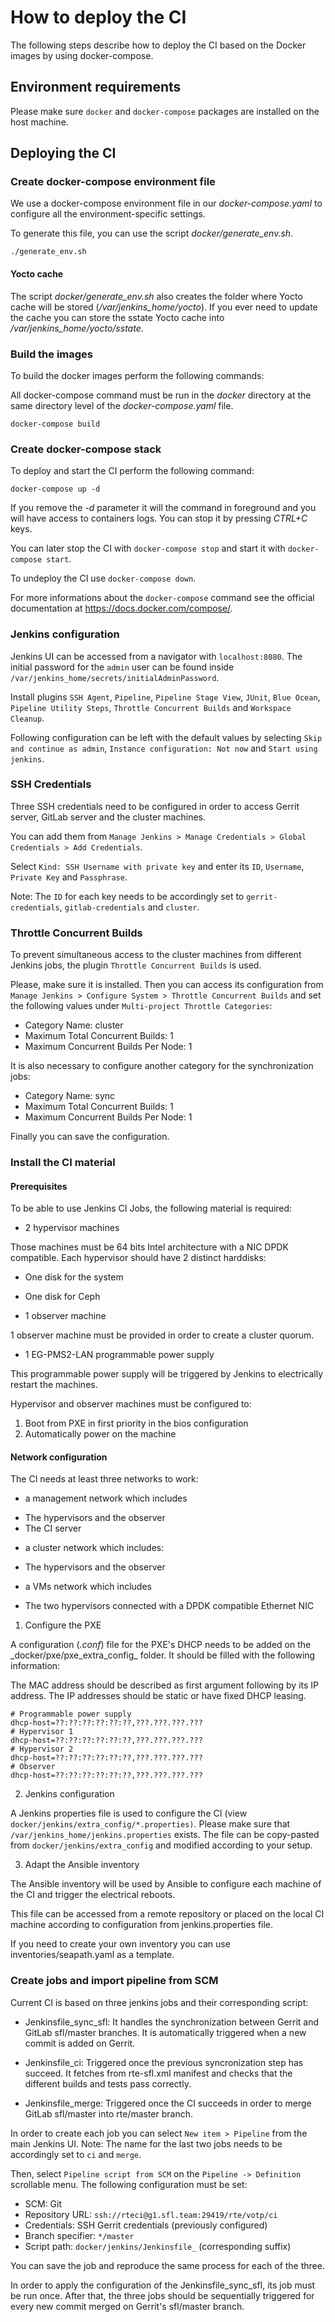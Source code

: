 <!--
Copyright (C) 2021, RTE (http://www.rte-france.com)
SPDX-License-Identifier: CC-BY-4.0
-->

# How to deploy the CI

The following steps describe how to deploy the CI based on the Docker
images by using docker-compose.

## Environment requirements

Please make sure `docker` and `docker-compose` packages are installed on
the host machine.

## Deploying the CI

### Create docker-compose environment file

We use a docker-compose environment file in our _docker-compose.yaml_ to
configure all the environment-specific settings.

To generate this file, you can use the script _docker/generate_env.sh_.

```
./generate_env.sh
```

#### Yocto cache

The script _docker/generate_env.sh_ also creates the folder where Yocto
cache will be stored (_/var/jenkins_home/yocto_). If you ever need to
update the cache you can store the sstate Yocto cache into
_/var/jenkins_home/yocto/sstate_.

### Build the images

To build the docker images perform the following commands:

All docker-compose command must be run in the _docker_ directory at the
same directory level of the _docker-compose.yaml_ file.

```
docker-compose build
```

### Create docker-compose stack

To deploy and start the CI perform the following command:

```
docker-compose up -d
```

If you remove the _-d_ parameter it will the command in foreground and
you will have access to containers logs. You can stop it by pressing
_CTRL+C_ keys.

You can later stop the CI with `docker-compose stop` and start it with
`docker-compose start`.

To undeploy the CI use `docker-compose down`.

For more informations about the `docker-compose` command see the
official documentation at https://docs.docker.com/compose/.

### Jenkins configuration

Jenkins UI can be accessed from a navigator with `localhost:8080`. The
initial password for the `admin` user can be found inside
`/var/jenkins_home/secrets/initialAdminPassword`.

Install plugins `SSH Agent`, `Pipeline`, `Pipeline Stage View`, `JUnit`,
`Blue Ocean`, `Pipeline Utility Steps`, `Throttle Concurrent Builds` and
`Workspace Cleanup`.

Following configuration can be left with the default values by selecting
`Skip and continue as admin`, `Instance configuration: Not now` and
`Start using jenkins`.

### SSH Credentials

Three SSH credentials need to be configured in order to access Gerrit
server, GitLab server and the cluster machines.

You can add them from `Manage Jenkins > Manage Credentials > Global
Credentials > Add Credentials`.

Select `Kind: SSH Username with private key` and enter its `ID`,
`Username`, `Private Key` and `Passphrase`.

Note: The `ID` for each key needs to be accordingly set to
`gerrit-credentials`, `gitlab-credentials` and `cluster`.

### Throttle Concurrent Builds

To prevent simultaneous access to the cluster machines from different
Jenkins jobs, the plugin `Throttle Concurrent Builds` is used.

Please, make sure it is installed. Then you can access its configuration
from `Manage Jenkins > Configure System > Throttle Concurrent Builds`
and set the following values under `Multi-project Throttle Categories`:

* Category Name: cluster
* Maximum Total Concurrent Builds: 1
* Maximum Concurrent Builds Per Node: 1

It is also necessary to configure another category for the
synchronization jobs:

* Category Name: sync
* Maximum Total Concurrent Builds: 1
* Maximum Concurrent Builds Per Node: 1

Finally you can save the configuration.

### Install the CI material

#### Prerequisites

To be able to use Jenkins CI Jobs, the following material is required:

* 2 hypervisor machines

Those machines must be 64 bits Intel architecture with a NIC DPDK
compatible. Each hypervisor should have 2 distinct harddisks:

* One disk for the system
* One disk for Ceph

* 1 observer machine

1 observer machine must be provided in order to create a cluster quorum.

* 1 EG-PMS2-LAN programmable power supply

This programmable power supply will be triggered by Jenkins to
electrically restart the machines.

Hypervisor and observer machines must be configured to:

1. Boot from PXE in first priority in the bios configuration
2. Automatically power on the machine

#### Network configuration

The CI needs at least three networks to work:

* a management network which includes
- The hypervisors and the observer
- The CI server

* a cluster network which includes:
- The hypervisors and the observer

* a VMs network which includes
- The two hypervisors connected with a DPDK compatible Ethernet NIC

1. Configure the PXE

A configuration (_.conf_) file for the PXE's DHCP needs to be added on
the _docker/pxe/pxe\_extra\_config\_ folder. It should be filled with
the following information:

The MAC address should be described as first argument following by its
IP address. The IP addresses should be static or have fixed DHCP
leasing.

```
# Programmable power supply
dhcp-host=??:??:??:??:??:??,???.???.???.???
# Hypervisor 1
dhcp-host=??:??:??:??:??:??,???.???.???.???
# Hypervisor 2
dhcp-host=??:??:??:??:??:??,???.???.???.???
# Observer
dhcp-host=??:??:??:??:??:??,???.???.???.???
```

2. Jenkins configuration

A Jenkins properties file is used to configure the CI (view
`docker/jenkins/extra_config/*.properties)`. Please make sure that
`/var/jenkins_home/jenkins.properties` exists. The file can be
copy-pasted from `docker/jenkins/extra_config` and modified according to
your setup.

3. Adapt the Ansible inventory

The Ansible inventory will be used by Ansible to configure each machine
of the CI and trigger the electrical reboots.

This file can be accessed from a remote repository or placed on the
local CI machine according to configuration from jenkins.properties
file.

If you need to create your own inventory you can use
inventories/seapath.yaml as a template.

### Create jobs and import pipeline from SCM

Current CI is based on three jenkins jobs and their corresponding
script:

- Jenkinsfile_sync_sfl: It handles the synchronization between Gerrit
  and GitLab sfl/master branches. It is automatically triggered when a
  new commit is added on Gerrit.

- Jenkinsfile_ci: Triggered once the previous syncronization step has
  succeed. It fetches from rte-sfl.xml manifest and checks that the
  different builds and tests pass correctly.

- Jenkinsfile_merge: Triggered once the CI succeeds in order to merge
  GitLab sfl/master into rte/master branch.

In order to create each job you can select `New item > Pipeline` from
the main Jenkins UI. Note: The name for the last two jobs needs to be
accordingly set to `ci` and `merge`.

Then, select `Pipeline script from SCM` on the `Pipeline ->
Definition` scrollable menu. The following configuration must be set:

- SCM: Git
- Repository URL: `ssh://rteci@g1.sfl.team:29419/rte/votp/ci`
- Credentials: SSH Gerrit credentials (previously configured)
- Branch specifier: `*/master`
- Script path: `docker/jenkins/Jenkinsfile_` (corresponding suffix)

You can save the job and reproduce the same process for each of the
three.

In order to apply the configuration of the Jenkinsfile_sync_sfl, its job
must be run once. After that, the three jobs should be sequentially
triggered for every new commit merged on Gerrit's sfl/master branch.

